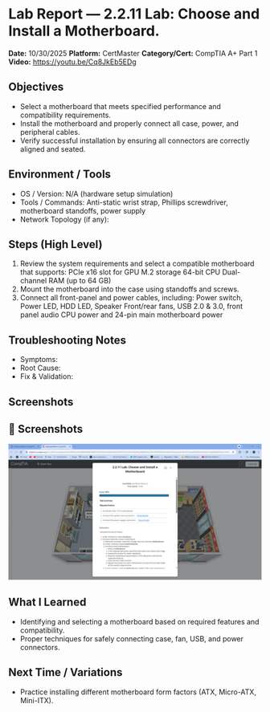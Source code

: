 # Lab Report — 2.2.11 Lab: Choose and Install a Motherboard.

**Date:** 10/30/2025 
**Platform:** CertMaster 
**Category/Cert:** CompTIA A+ Part 1  
**Video:** https://youtu.be/Cq8JkEb5EDg

## Objectives
- Select a motherboard that meets specified performance and compatibility requirements.
- Install the motherboard and properly connect all case, power, and peripheral cables.
- Verify successful installation by ensuring all connectors are correctly aligned and seated.

## Environment / Tools
- OS / Version: N/A (hardware setup simulation)
- Tools / Commands: Anti-static wrist strap, Phillips screwdriver, motherboard standoffs, power supply
- Network Topology (if any):

## Steps (High Level)
1. Review the system requirements and select a compatible motherboard that supports:
   PCIe x16 slot for GPU
   M.2 storage
   64-bit CPU
   Dual-channel RAM (up to 64 GB)
2. Mount the motherboard into the case using standoffs and screws.
3. Connect all front-panel and power cables, including:
   Power switch, Power LED, HDD LED, Speaker
   Front/rear fans, USB 2.0 & 3.0, front panel audio
   CPU power and 24-pin main motherboard power

## Troubleshooting Notes
- Symptoms:
- Root Cause:
- Fix & Validation:

## Screenshots
## 📸 Screenshots  
![2.2.11 Lab: Choose and Install a Motherboard](../Motherboard/2.2.11%20Lab%20Choose%20and%20Install%20a%20Motherboard.png)


## What I Learned
- Identifying and selecting a motherboard based on required features and compatibility.
- Proper techniques for safely connecting case, fan, USB, and power connectors.

## Next Time / Variations
- Practice installing different motherboard form factors (ATX, Micro-ATX, Mini-ITX).
